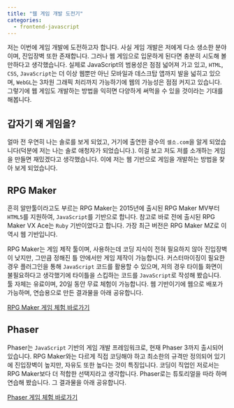 ```yaml
---
title: "웹 게임 개발 도전기"
categories:
  - frontend-javascript
---
```


<!--excerpt open-->

저는 이번에 게임 개발에 도전하고자 합니다. 사실 게임 개발은 저에게 다소 생소한 분야이며, 진입장벽 또한 존재합니다. 그러나 웹 게임으로 입문하게 된다면 충분히 시도해 볼만하다고 생각했습니다. 실제로 JavaScript의 범용성은 점점 넓어져 가고 있고, `HTML`, `CSS`, `JavaScript`는 더 이상 웹뿐만 아닌 모바일과 데스크탑 앱까지 발을 넓히고 있으며, `WebGL`는 3차원 그래픽 처리까지 가능하기에 웹의 가능성은 점점 커지고 있습니다. 그렇기에 웹 게임도 개발하는 방법을 익히면 다양하게 써먹을 수 있을 것이라는 기대를 해봅니다.

<!--excerpt close-->

## 갑자기 왜 게임을?

얼마 전 우연히 나는 솔로를 보게 되었고, 거기에 출연한 광수의 `셀소.com`을 알게 되었습니다(덕분에 저는 나는 솔로 애청자가 되었습니다.). 이걸 보고 저도 저를 소개하는 게임을 만들면 재밌겠다고 생각했습니다. 이에 저는 웹 기반으로 게임을 개발하는 방법을 찾아 보게 되었습니다.

## RPG Maker

흔히 알만툴이라고도 부르는 RPG Maker는 2015년에 출시된 RPG Maker MV부터 `HTML5`를 지원하여, `JavaScript`를 기반으로 합니다. 참고로 바로 전에 출시된 RPG Maker VX Ace는 `Ruby` 기반이었다고 합니다. 가장 최근 버전은 RPG Maker MZ로 이 역시 웹 기반입니다.

RPG Maker는 게임 제작 툴이며, 사용하는데 코딩 지식이 전혀 필요하지 않아 진입장벽이 낮지만, 그만큼 정해진 틀 안에서만 게임 제작이 가능합니다. 커스터마이징이 필요한 경우 플러그인을 통해 `JavaScript` 코드를 활용할 수 있으며, 저의 경우 타이틀 화면이 불필요하다고 생각했기에 타이틀을 스킵하는 코드를 `JavaScript`로 작성해 봤습니다. 툴 자체는 유료이며, 20일 동안 무료 체험이 가능합니다. 웹 기반이기에 웹으로 배포가 가능하며, 연습용으로 만든 결과물을 아래 공유합니다.

[RPG Maker 게임 체험 바로가기](https://juhonamnam.github.io/who-am-i/)

## Phaser

Phaser는 `JavaScript` 기반의 게임 개발 프레임워크로, 현재 Phaser 3까지 출시되어 있습니다. RPG Maker와는 다르게 직접 코딩해야 하고 최소한의 규격만 정의되어 있기에 진입장벽이 높지만, 자유도 또한 높다는 것이 특징입니다. 코딩이 직업인 저로서는 RPG Maker보다 더 적합한 선택지라고 생각합니다. Phaser로는 튜토리얼을 따라 하며 연습해 봤습니다. 그 결과물을 아래 공유합니다.

[Phaser 게임 체험 바로가기](https://juhonamnam.github.io/phaser-practice/)